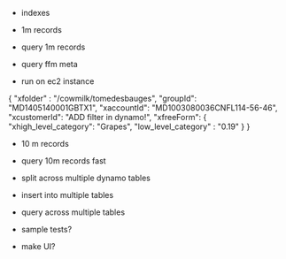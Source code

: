 
- indexes

- 1m records
- query 1m records
- query ffm meta

- run on ec2 instance

{
	"xfolder" : "/cowmilk/tomedesbauges",
	"groupId": "MD1405140001GBTX1",
    "xaccountId": "MD1003080036CNFL114-56-46",
    "xcustomerId": "ADD filter in dynamo!",
    "xfreeForm": {
            "xhigh_level_category": "Grapes",
            "low_level_category" : "0.19"
    }
}

- 10 m records
- query 10m records fast

- split across multiple dynamo tables

- insert into multiple tables
- query across multiple tables

- sample tests?
- make UI?